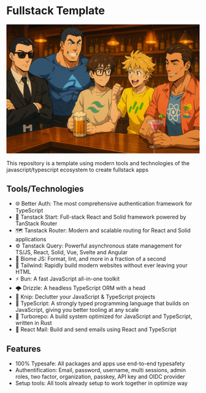 # Fullstack Template

![Anime-style illustration of six personified developer tools — Better-Auth as a serious man in a suit, Biome as a muscular guy in blue, Bun as a nerdy chill guy with glasses, Drizzle as an energetic blonde in yellow, React as an older scientist-like figure, and TanStack as a relaxed chad in an open shirt — all gathered at a cozy bar, sharing drinks and enjoying a night out together.](documents/illustration.png)

This repository is a template using modern tools and technologies of the javascript/typescript ecosystem to create fullstack apps

## Tools/Technologies

- 🌐 Better Auth: The most comprehensive authentication framework for TypeScript
- 🍹 Tanstack Start: Full-stack React and Solid framework powered by TanStack Router
- 🗺️ Tanstack Router: Modern and scalable routing for React and Solid applications
- ⚙️ Tanstack Query: Powerful asynchronous state management for TS/JS, React, Solid, Vue, Svelte and Angular
- 💪 Biome JS: Format, lint, and more in a fraction of a second
- 🎨 Tailwind: Rapidly build modern websites without ever leaving your HTML
- ⚡ Bun: A fast JavaScript all-in-one toolkit
- 🌩️ Drizzle: A headless TypeScript ORM with a head
- 🧹 Knip: Declutter your JavaScript & TypeScript projects
- 🧠 TypeScript: A strongly typed programming language that builds on JavaScript, giving you better tooling at any scale
- 🚀 Turborepo: A build system optimized for JavaScript and TypeScript, written in Rust
- 📧 React Mail: Build and send emails using React and TypeScript

## Features

- 100% Typesafe: All packages and apps use end-to-end typesafety
- Authentification: Email, password, username, multi sessions, admin roles, two factor, organization, passkey, API key and OIDC provider
- Setup tools: All tools already setup to work together in optimize way

